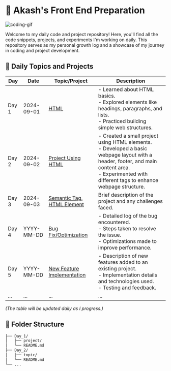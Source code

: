 # 🚀 Akash's Front End Preparation

![coding-gif](https://globaleducation.s3.ap-south-1.amazonaws.com/globaledu/gif/front-end-development.gif)

Welcome to my daily code and project repository! Here, you'll find all the code snippets, projects, and experiments I'm working on daily. This repository serves as my personal growth log and a showcase of my journey in coding and project development.

## 📅 Daily Topics and Projects

| **Day** | **Date**    | **Topic/Project**                                                    | **Description**                                                      |
|---------|-------------|----------------------------------------------------------------------|----------------------------------------------------------------------|
| Day 1   | 2024-09-01  | [HTML](https://github.com/akashm01github/Frontend-2024/tree/main/Day-1/) | - Learned about HTML basics. <br> - Explored elements like headings, paragraphs, and lists. <br> - Practiced building simple web structures. |
| Day 2   | 2024-09-02  | [Project Using HTML](https://github.com/akashm01github/Frontend-2024/tree/main/Day-2/) | - Created a small project using HTML elements. <br> - Developed a basic webpage layout with a header, footer, and main content area. <br> - Experimented with different tags to enhance webpage structure. |
| Day 3   | 2024-09-03  | [Semantic Tag, HTML Element](#) | Brief description of the project and any challenges faced.            |
| Day 4   | YYYY-MM-DD  | [Bug Fix/Optimization](#)                                            | - Detailed log of the bug encountered. <br> - Steps taken to resolve the issue. <br> - Optimizations made to improve performance. |
| Day 5   | YYYY-MM-DD  | [New Feature Implementation](#)                                      | - Description of new features added to an existing project. <br> - Implementation details and technologies used. <br> - Testing and feedback. |
| ...     | ...         | ...                                                                  | ...                                                                  |

_(The table will be updated daily as I progress.)_

## 📂 Folder Structure

```bash
├── Day_1/
│   ├── project/
│   └── README.md
├── Day_2/
│   ├── topic/
│   └── README.md
└── ...
